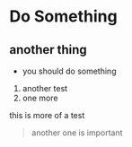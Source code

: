 # Do Something
## another thing
* you should do something

1. another test
2. one more

this is more of a test

> another one is important
